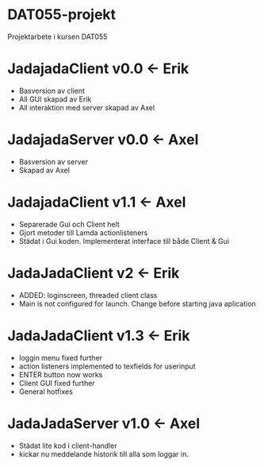 # DAT055-projekt
Projektarbete i kursen DAT055 

# JadajadaClient v0.0 <- Erik
- Basversion av client
- All GUI skapad av Erik
- All interaktion med server skapad av Axel


# JadajadaServer v0.0 <- Axel
- Basversion av server
- Skapad av Axel

# JadajadaClient v1.1 <- Axel
- Separerade Gui och Client helt
- Gjort metoder till Lamda actionlisteners 
- Städat i Gui koden. Implementerat interface till både Client & Gui

# JadaJadaClient v2 <- Erik
- ADDED: loginscreen, threaded client class
- Main is not configured for launch. Change before starting java aplication

# JadaJadaClient v1.3 <- Erik
- loggin menu fixed further
- action listeners implemented to texfields for userinput
- ENTER button now works 
- Client GUI fixed further
- General hotfixes

# JadaJadaServer v1.0 <- Axel
- Städat lite kod i client-handler
- kickar nu meddelande historik till alla som loggar in.
